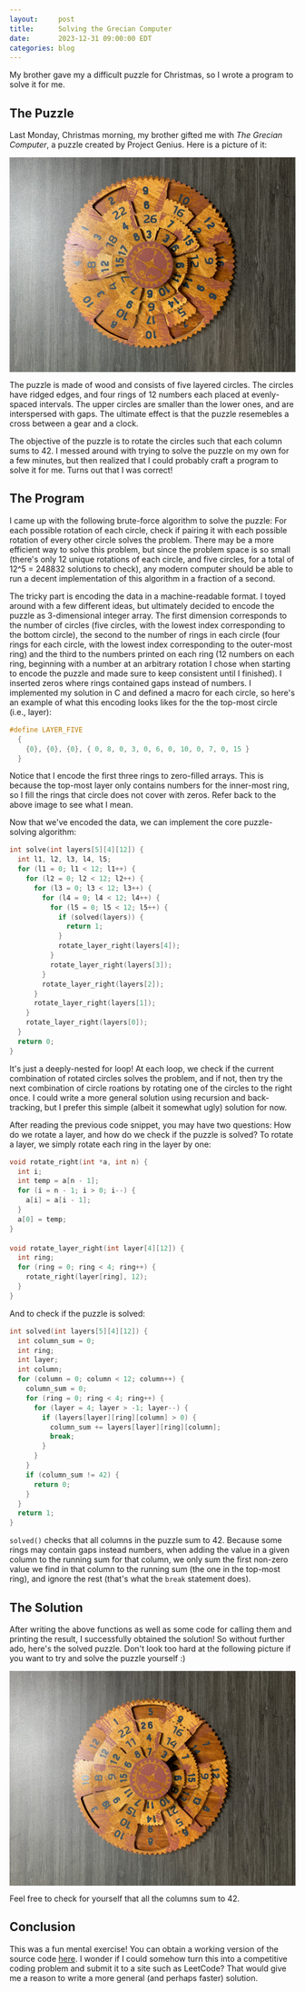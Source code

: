 ```yaml
---
layout:     post
title:      Solving the Grecian Computer
date:       2023-12-31 09:00:00 EDT
categories: blog
---
```


My brother gave my a difficult puzzle for Christmas, so I wrote a program to
solve it for me.

## The Puzzle

Last Monday, Christmas morning, my brother gifted me with *The Grecian
Computer*, a puzzle created by Project Genius. Here is a picture of it:

<img src="/assets/img/grecian_computer_unsolved.png" alt="Unsolved Grecian
Computer puzzle" style="margin: 0 auto; display: block">

The puzzle is made of wood and consists of five layered circles. The circles
have ridged edges, and four rings of 12 numbers each placed at evenly-spaced
intervals. The upper circles are smaller than the lower ones, and are
interspersed with gaps. The ultimate effect is that the puzzle resemebles a
cross between a gear and a clock.

The objective of the puzzle is to rotate the circles such that each column sums
to 42. I messed around with trying to solve the puzzle on my own for a few
minutes, but then realized that I could probably craft a program to solve it for
me. Turns out that I was correct!

## The Program

I came up with the following brute-force algorithm to solve the puzzle: For each
possible rotation of each circle, check if pairing it with each possible
rotation of every other circle solves the problem. There may be a more efficient
way to solve this problem, but since the problem space is so small (there's only
12 unique rotations of each circle, and five circles, for a total of 12^5 =
248832 solutions to check), any modern computer should be able to run a decent
implementation of this algorithm in a fraction of a second. 

The tricky part is encoding the data in a machine-readable format. I toyed
around with a few different ideas, but ultimately decided to encode the puzzle
as 3-dimensional integer array. The first dimension corresponds to the number of
circles (five circles, with the lowest index corresponding to the bottom
circle), the second to the number of rings in each circle (four rings for each
circle, with the lowest index corresponding to the outer-most ring) and the
third to the numbers printed on each ring (12 numbers on each ring, beginning
with a number at an arbitrary rotation I chose when starting to encode the
puzzle and made sure to keep consistent until I finished). I inserted zeros
where rings contained gaps instead of numbers.  I implemented my solution in C
and defined a macro for each circle, so here's an example of what this encoding
looks likes for the the top-most circle (i.e., layer):

```c
#define LAYER_FIVE                                                             \
  {                                                                            \
    {0}, {0}, {0}, { 0, 8, 0, 3, 0, 6, 0, 10, 0, 7, 0, 15 }                    \
  }
```

Notice that I encode the first three rings to zero-filled arrays. This is
because the top-most layer only contains numbers for the inner-most ring, so I
fill the rings that circle does not cover with zeros. Refer back to the above
image to see what I mean.

Now that we've encoded the data, we can implement the core puzzle-solving
algorithm:

```c
int solve(int layers[5][4][12]) {
  int l1, l2, l3, l4, l5;
  for (l1 = 0; l1 < 12; l1++) {
    for (l2 = 0; l2 < 12; l2++) {
      for (l3 = 0; l3 < 12; l3++) {
        for (l4 = 0; l4 < 12; l4++) {
          for (l5 = 0; l5 < 12; l5++) {
            if (solved(layers)) {
              return 1;
            }
            rotate_layer_right(layers[4]);
          }
          rotate_layer_right(layers[3]);
        }
        rotate_layer_right(layers[2]);
      }
      rotate_layer_right(layers[1]);
    }
    rotate_layer_right(layers[0]);
  }
  return 0;
}
```

It's just a deeply-nested for loop! At each loop, we check if the current
combination of rotated circles solves the problem, and if not, then try the next
combination of circle roations by rotating one of the circles to the right once.
I could write a more general solution using recursion and back-tracking, but I
prefer this simple (albeit it somewhat ugly) solution for now.

After reading the previous code snippet, you may have two questions: How do we
rotate a layer, and how do we check if the puzzle is solved? To rotate a layer,
we simply rotate each ring in the layer by one:

```c
void rotate_right(int *a, int n) {
  int i;
  int temp = a[n - 1];
  for (i = n - 1; i > 0; i--) {
    a[i] = a[i - 1];
  }
  a[0] = temp;
}

void rotate_layer_right(int layer[4][12]) {
  int ring;
  for (ring = 0; ring < 4; ring++) {
    rotate_right(layer[ring], 12);
  }
}
```

And to check if the puzzle is solved:

```c
int solved(int layers[5][4][12]) {
  int column_sum = 0;
  int ring;
  int layer;
  int column;
  for (column = 0; column < 12; column++) {
    column_sum = 0;
    for (ring = 0; ring < 4; ring++) {
      for (layer = 4; layer > -1; layer--) {
        if (layers[layer][ring][column] > 0) {
          column_sum += layers[layer][ring][column];
          break;
        }
      }
    }
    if (column_sum != 42) {
      return 0;
    } 
  }
  return 1;
}
```

`solved()` checks that all columns in the puzzle sum to 42. Because some rings
may contain gaps instead numbers, when adding the value in a given column to the
running sum for that column, we only sum the first non-zero value we find in
that column to the running sum (the one in the top-most ring), and ignore the
rest (that's what the `break` statement does).

## The Solution

After writing the above functions as well as some code for calling them and
printing the result, I successfully obtained the solution! So without further
ado, here's the solved puzzle. Don't look too hard at the following picture if
you want to try and solve the puzzle yourself :)

<img src="/assets/img/grecian_computer_solved.png" alt="Solved Grecian Computer
puzzle" style="margin: 0 auto; display: block">

Feel free to check for yourself that all the columns sum to 42.

## Conclusion

This was a fun mental exercise! You can obtain a working version of the source
code [here](/assets/code/c/grecian_computer.c). I wonder if I could somehow turn
this into a competitive coding problem and submit it to a site such as LeetCode?
That would give me a reason to write a more general (and perhaps faster)
solution.

